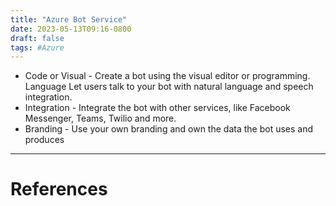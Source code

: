 ```yaml
---
title: "Azure Bot Service"
date: 2023-05-13T09:16-0800
draft: false
tags: #Azure
---
```


- Code or Visual - Create a bot using the visual editor or programming. Language Let users talk to your bot with natural language and speech integration.
- Integration - Integrate the bot with other services, like Facebook Messenger, Teams, Twilio and more. 
- Branding - Use your own branding and own the data the bot uses and produces

---
# References
